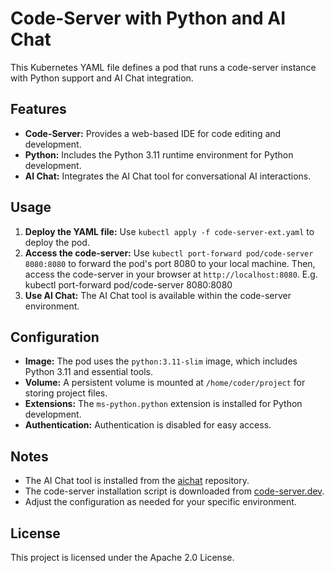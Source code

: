 # Code-Server with Python and AI Chat

This Kubernetes YAML file defines a pod that runs a code-server instance with Python support and AI Chat integration.

## Features

- **Code-Server:** Provides a web-based IDE for code editing and development.
- **Python:** Includes the Python 3.11 runtime environment for Python development.
- **AI Chat:** Integrates the AI Chat tool for conversational AI interactions.

## Usage

1. **Deploy the YAML file:** Use `kubectl apply -f code-server-ext.yaml` to deploy the pod.
2. **Access the code-server:** Use `kubectl port-forward pod/code-server 8080:8080` to forward the pod's port 8080 to your local machine. Then, access the code-server in your browser at `http://localhost:8080`.
E.g. kubectl port-forward pod/code-server 8080:8080
3. **Use AI Chat:** The AI Chat tool is available within the code-server environment.

## Configuration

- **Image:** The pod uses the `python:3.11-slim` image, which includes Python 3.11 and essential tools.
- **Volume:** A persistent volume is mounted at `/home/coder/project` for storing project files.
- **Extensions:** The `ms-python.python` extension is installed for Python development.
- **Authentication:** Authentication is disabled for easy access.

## Notes

- The AI Chat tool is installed from the [aichat](https://github.com/sigoden/aichat) repository.
- The code-server installation script is downloaded from [code-server.dev](https://code-server.dev).
- Adjust the configuration as needed for your specific environment.

## License

This project is licensed under the Apache 2.0 License.